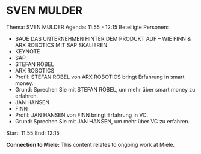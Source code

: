 # SVEN MULDER
Thema: SVEN MULDER
Agenda: 11:55 - 12:15
Beteiligte Personen:
- BAUE DAS UNTERNEHMEN HINTER DEM PRODUKT AUF – WIE FINN & ARX ROBOTICS MIT SAP SKALIEREN
- KEYNOTE
- SAP
- STEFAN RÖBEL
- ARX ROBOTICS
- Profil: STEFAN RÖBEL von ARX ROBOTICS bringt Erfahrung in smart money.
- Grund: Sprechen Sie mit STEFAN RÖBEL, um mehr über smart money zu erfahren.
- JAN HANSEN
- FINN
- Profil: JAN HANSEN von FINN bringt Erfahrung in VC.
- Grund: Sprechen Sie mit JAN HANSEN, um mehr über VC zu erfahren.

Start: 11:55
End: 12:15

**Connection to Miele:** This content relates to ongoing work at Miele.
